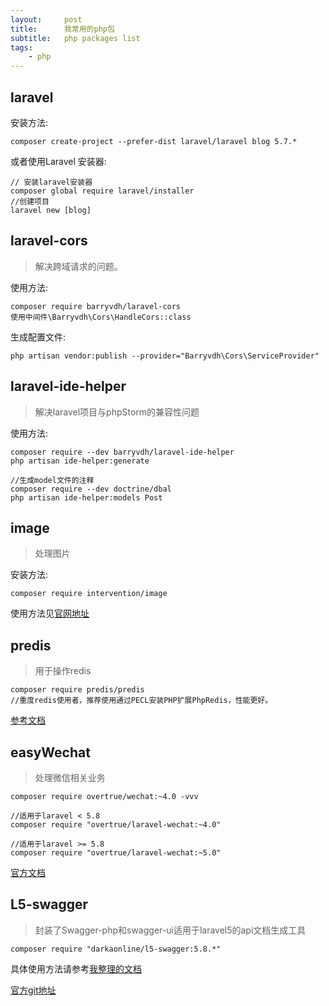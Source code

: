 ```yaml
---
layout:     post
title:      我常用的php包
subtitle:   php packages list
tags:
    - php
---
```


## laravel

安装方法:
```
composer create-project --prefer-dist laravel/laravel blog 5.7.*
```

或者使用Laravel 安装器:
```
// 安装laravel安装器
composer global require laravel/installer
//创建项目
laravel new [blog]
```

## laravel-cors
> 解决跨域请求的问题。

使用方法:
```
composer require barryvdh/laravel-cors
使用中间件\Barryvdh\Cors\HandleCors::class
```

生成配置文件:
```
php artisan vendor:publish --provider="Barryvdh\Cors\ServiceProvider" 
```

## laravel-ide-helper
> 解决laravel项目与phpStorm的兼容性问题

使用方法:
```
composer require --dev barryvdh/laravel-ide-helper
php artisan ide-helper:generate

//生成model文件的注释
composer require --dev doctrine/dbal
php artisan ide-helper:models Post
```

## image
> 处理图片

安装方法:
```
composer require intervention/image
```
使用方法见[官网地址](http://image.intervention.io/)

## predis
> 用于操作redis

```
composer require predis/predis
//重度redis使用者，推荐使用通过PECL安装PHP扩展PhpRedis，性能更好。
```
[参考文档](https://laravelacademy.org/post/19525.html)

## easyWechat
> 处理微信相关业务

```
composer require overtrue/wechat:~4.0 -vvv

//适用于laravel < 5.8
composer require "overtrue/laravel-wechat:~4.0"

//适用于laravel >= 5.8
composer require "overtrue/laravel-wechat:~5.0"
```
[官方文档](https://www.easywechat.com/docs)

## L5-swagger
> 封装了Swagger-php和swagger-ui适用于laravel5的api文档生成工具

```
composer require "darkaonline/l5-swagger:5.8.*"
```

具体使用方法请参考[我整理的文档](https://andongshen.com/2019/01/overview-swagger-and-l5-swagger.html)

[官方git地址](https://packagist.org/packages/darkaonline/l5-swagger)